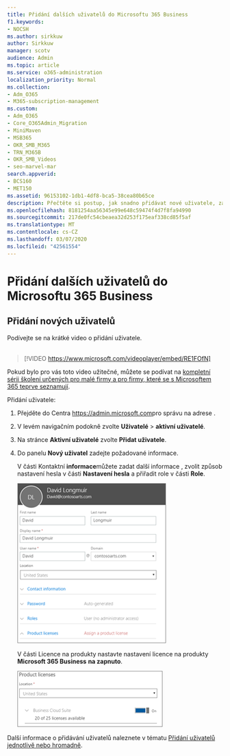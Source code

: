 ```yaml
---
title: Přidání dalších uživatelů do Microsoftu 365 Business
f1.keywords:
- NOCSH
ms.author: sirkkuw
author: Sirkkuw
manager: scotv
audience: Admin
ms.topic: article
ms.service: o365-administration
localization_priority: Normal
ms.collection:
- Adm_O365
- M365-subscription-management
ms.custom:
- Adm_O365
- Core_O365Admin_Migration
- MiniMaven
- MSB365
- OKR_SMB_M365
- TRN_M365B
- OKR_SMB_Videos
- seo-marvel-mar
search.appverid:
- BCS160
- MET150
ms.assetid: 96153102-1db1-4df8-bca5-38cea80b65ce
description: Přečtěte si postup, jak snadno přidávat nové uživatele, zabezpečit jejich zařízení a přiřazovat role v Microsoftu 365 Business.
ms.openlocfilehash: 8181254aa56345e99e648c59474f4d7f8fa94990
ms.sourcegitcommit: 217de0fc54cbeaea32d253f175eaf338cd85f5af
ms.translationtype: MT
ms.contentlocale: cs-CZ
ms.lasthandoff: 03/07/2020
ms.locfileid: "42561554"
---
```

# <a name="add-more-users-to-microsoft-365-business"></a>Přidání dalších uživatelů do Microsoftu 365 Business

## <a name="add-new-users"></a>Přidání nových uživatelů

Podívejte se na krátké video o přidání uživatele. <br><br>

> [!VIDEO https://www.microsoft.com/videoplayer/embed/RE1FOfN] 

Pokud bylo pro vás toto video užitečné, můžete se podívat na [kompletní sérii školení určených pro malé firmy a pro firmy, které se s Microsoftem 365 teprve seznamují](https://support.office.com/article/6ab4bbcd-79cf-4000-a0bd-d42ce4d12816).

Přidání uživatele:

1. Přejděte do Centra <a href="https://go.microsoft.com/fwlink/p/?linkid=837890" target="_blank">https://admin.microsoft.com</a>pro správu na adrese . 
2. V levém navigačním podokně zvolte **Uživatelé** \> **aktivní uživatelé**.
3. Na stránce **Aktivní uživatelé** zvolte **Přidat uživatele**.
4. Do panelu **Nový uživatel** zadejte požadované informace. 
  
    V části Kontaktní **informace**můžete zadat další informace , zvolit způsob nastavení hesla v části **Nastavení hesla** a přiřadit role v části **Role**.
      
    ![Enter user information in the New user card](../media/f04d39ca-48be-4868-8330-8552a4754c8b.png)
      
    V části Licence na produkty nastavte nastavení licence na produkty **Microsoft 365 Business** **na zapnuto**.
      
    ![Set the license setting to On position](../media/7404f7f7-93bc-44a3-9ffb-4208b5b17402.png)
  
Další informace o přidávání uživatelů naleznete v tématu [Přidání uživatelů jednotlivě nebo hromadně](https://docs.microsoft.com/office365/admin/add-users/add-users).
  
